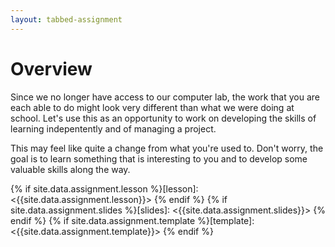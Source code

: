 ```yaml
---
layout: tabbed-assignment
---
```


# Overview

<!-- img class="overview-image" src=""-->

Since we no longer have access to our computer lab, the work that you are each able to do might look very different than what we were doing at school. Let's use this as an opportunity to work on developing the skills of learning indepentently and of managing a project.

This may feel like quite a change from what you're used to. Don't worry, the goal is to learn something that is interesting to you and to develop some valuable skills along the way.

<!-- Don't edit links here, change them in _data/assignment.yml instead, -->

{% if site.data.assignment.lesson   %}[lesson]: <{{site.data.assignment.lesson}}>     {% endif %}
{% if site.data.assignment.slides   %}[slides]:   <{{site.data.assignment.slides}}>   {% endif %}
{% if site.data.assignment.template %}[template]: <{{site.data.assignment.template}}> {% endif %}
